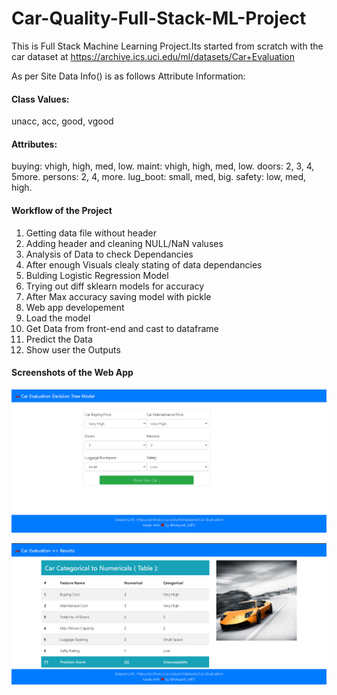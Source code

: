 # Car-Quality-Full-Stack-ML-Project

This is Full Stack Machine Learning Project.Its started from scratch with the car dataset at https://archive.ics.uci.edu/ml/datasets/Car+Evaluation

As per Site Data Info() is as follows
Attribute Information:

#### Class Values:

unacc, acc, good, vgood

#### Attributes:

buying: vhigh, high, med, low.
maint: vhigh, high, med, low.
doors: 2, 3, 4, 5more.
persons: 2, 4, more.
lug_boot: small, med, big.
safety: low, med, high.

#### Workflow of the Project
1. Getting data file without header
2. Adding header and cleaning NULL/NaN valuses
3. Analysis of Data to check Dependancies
4. After enough Visuals clealy stating of data dependancies
5. Bulding Logistic Regression Model
6. Trying out diff sklearn models for accuracy
7. After Max accuracy saving model with pickle
8. Web app developement
9. Load the model
10. Get Data from front-end and cast to dataframe
11. Predict the Data
12. Show user the Outputs

#### Screenshots of the Web App
![Landing Page : User selects the condition of car](https://raw.githubusercontent.com/Mayank-MP05/Car-Quality-Full-Stack-ML-Project/master/screenshots/home.PNG)

![Result Page : User Get the Output of Model Prediction](https://raw.githubusercontent.com/Mayank-MP05/Car-Quality-Full-Stack-ML-Project/master/screenshots/results.PNG)
